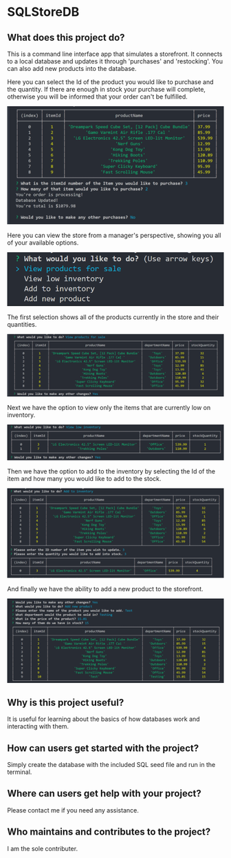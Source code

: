 # SQLStoreDB

## What does this project do?

This is a command line interface app that simulates a storefront.
It connects to a local database and updates it through 'purchases' and 'restocking'.
You can also add new products into the database.

Here you can select the Id of the product you would like to purchase and the quantity.
If there are enough in stock your purchase will complete, otherwise you will be informed that your order can't be fulfilled.

![Image of product list](images/purchaseProduct.png)

Here you can view the store from a manager's perspective, showing you all of your available options.

![Image of manager options](images/managerOptions.png)

The first selection shows all of the products currently in the store and their quantities.

![Image of product list](images/viewProducts.png)

Next we have the option to view only the items that are currently low on inventory.

![Image of low inventory items](images/lowInventory.png)

Then we have the option to add to the inventory by selecting the Id of the item and how many you would like to add to the stock.

![Image of adding to the inventory](images/addInventory.png)

And finally we have the ability to add a new product to the storefront.

![Image of adding a new product to store](images/newProduct.png)

## Why is this project useful?

It is useful for learning about the basics of how databases work and interacting with them.

## How can users get started with the project?

Simply create the database with the included SQL seed file and run in the terminal.

## Where can users get help with your project?

Please contact me if you need any assistance.

## Who maintains and contributes to the project?

I am the sole contributer.
